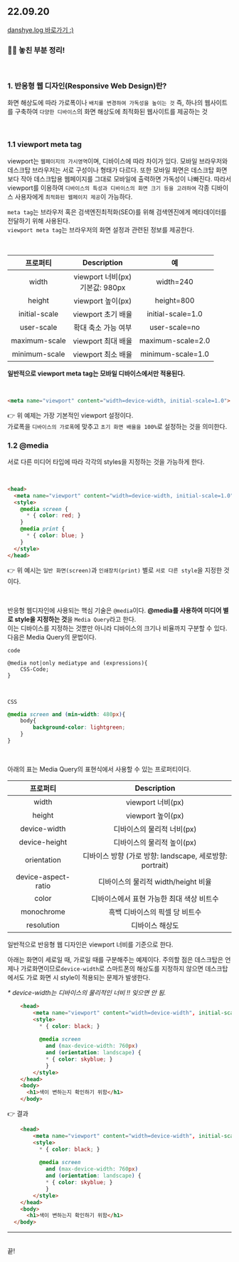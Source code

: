 <h2>22.09.20</h2>
<a href="[https://velog.io/@leedahye2001/CSS%EC%97%90-%EB%8C%80%ED%95%B4-%EB%AA%B0%EB%9E%90%EB%8D%98-%EB%82%B4%EC%9A%A9-%EC%A0%95%EB%A6%AC](https://velog.io/@leedahye2001/Temp-Title-pw11rc8p)">danshye.log 바로가기 :)</a>
<br>
<h3>🙋‍♀️ 놓친 부분 정리!</h3>
<br>


### 1. 반응형 웹 디자인(Responsive Web Design)란?
화면 해상도에 따라 가로폭이나 `배치를 변경하여 가독성을 높이는 것`
즉, 하나의 웹사이트를 구축하여 `다양한 디바이스`의 화면 해상도에 최적화된 웹사이트를 제공하는 것

<br>

### 1.1 viewport meta tag
viewport는 `웹페이지의 가시영역`이며, 디바이스에 따라 차이가 있다.
모바일 브라우저와 데스크탑 브라우저는 서로 구성이나 형태가 다르다. 또한 모바일 화면은 데스크탑 화면보다 작아 데스크탑용 웹페이지를 그대로 모바일에 출력하면 가독성이 나빠진다. 따라서 viewport를 이용하여 `디바이스의 특성과 디바이스의 화면 크기 등을 고려하여` 각종 디바이스 사용자에게 `최적화된 웹페이지 제공`이 가능하다.
<br>

`meta tag`는 브라우저 혹은 검색엔진최적화(SEO)를 위해 검색엔진에게 메타데이터를 전달하기 위해 사용된다.<br>
`viewport meta tag`는 브라우저의 화면 설정과 관련된 정보를 제공한다.

<br>

|프로퍼티|Description|예|
|:-:|:-:|:-:|
|width|viewport 너비(px)<br>기본값: 980px|width=240|
|height|viewport 높이(px)|height=800|
|initial-scale|viewport 초기 배율|initial-scale=1.0|
|user-scale|확대 축소 가능 여부|user-scale=no|
|maximum-scale|viewport 최대 배율|maximum-scale=2.0|
|minimum-scale|viewport 최소 배율|minimum-scale=1.0|

**일반적으로 viewport meta tag는 모바일 디바이스에서만 적용된다.**

<br>

```html
<meta name="viewport" content="width=device-width, initial-scale=1.0">
```
👉 위 예제는 가장 기본적인 viewport 설정이다.<br>
가로폭을 `디바이스의 가로폭`에 맞추고 `초기 화면 배율을 100%`로 설정하는 것을 의미한다.

### 1.2 @media

서로 다른 미디어 타입에 따라 각각의 styles을 지정하는 것을 가능하게 한다.

<br>

```html
<head>
  <meta name="viewport" content="width=device-width, initial-scale=1.0">
  <style>
    @media screen {
      * { color: red; }
    }
    @media print {
      * { color: blue; }
    }
  </style>
</head>
```

👉 위 예시는 `일반 화면(screen)`과 `인쇄장치(print)` 별로 `서로 다른 style`을 지정한 것이다.

<br>

반응형 웹디자인에 사용되는 핵심 기술은 `@media`이다.
**@media를 사용하여 미디어 별로 style을 지정하는 것**을 `Media Query`라고 한다.<br>
이는 디바이스를 지정하는 것뿐만 아니라 디바이스의 크기나 비율까지 구분할 수 있다.
<br>
다음은 Media Query의 문법이다.

`code`
```
@media not|only mediatype and (expressions){
	CSS-Code;
}
```
<br>

`CSS`

```css
@media screen and (min-width: 480px){
	body{
    	background-color: lightgreen;
    }
}
```

<br>

아래의 표는 Media Query의 표현식에서 사용할 수 있는 프로퍼티이다.

|프로퍼티|Description|
|:-:|:-:|
|width|viewport 너비(px)|
|height|viewport 높이(px)|
|device-width|디바이스의 물리적 너비(px)|
|device-height|디바이스의 물리적 높이(px)|
|orientation|디바이스 방향 (가로 방향: landscape, 세로방향: portrait)|
|device-aspect-ratio|디바이스의 물리적 width/height 비율|
|color|디바이스에서 표현 가능한 최대 색상 비트수|
|monochrome|흑백 디바이스의 픽셀 당 비트수|
|resolution|디바이스 해상도|

일반적으로 반응형 웹 디자인은 viewport 너비를 기준으로 한다.


아래는 화면이 세로일 때, 가로일 때를 구분해주는 예제이다. 주의할 점은 데스크탑은 언제나 가로화면이므로`device-width`로 스마트폰의 해상도를 지정하지 않으면 데스크탑에서도 가로 화면 시 style이 적용되는 문제가 발생한다.


_* device-width는 디바이스의 물리적인 너비 !! 잊으면 안 됨._

```html
	<head>
		<meta name="viewport" content="width=device-width", initial-scale=1.0>
      	<style>
          * { color: black; }
          
          @media screen
          	and (max-device-width: 760px)
          	and (orientation: landscape) {
          	* { color: skyblue; }
          	}
      	</style>
	</head>
	<body>
      <h1>색이 변하는지 확인하기 위함</h1>
    </body>
```

👉 결과

```html
	<head>
		<meta name="viewport" content="width=device-width", initial-scale=1.0>
      	<style>
          * { color: black; }
          
          @media screen
          	and (max-device-width: 760px)
          	and (orientation: landscape) {
          	* { color: skyblue; }
          	}
      	</style>
	</head>
	<body>
      <h1>색이 변하는지 확인하기 위함</h1>
  </body>
```


<hr><br>
끝!
